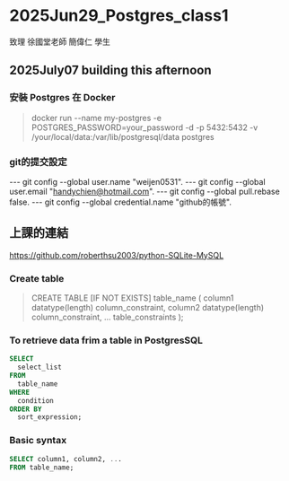 # 2025Jun29_Postgres_class1
致理 徐國堂老師 
        簡偉仁 學生

## 2025July07 building this afternoon
### 安裝 Postgres 在 Docker 
> docker run --name my-postgres -e POSTGRES_PASSWORD=your_password -d -p 5432:5432 -v /your/local/data:/var/lib/postgresql/data postgres
    
### git的提交設定
--- git config --global user.name "weijen0531". 
--- git config --global user.email "handychien@hotmail.com". 
--- git config --global pull.rebase false. 
--- git config --global credential.name "github的帳號". 

## 上課的連結
https://github.com/roberthsu2003/python-SQLite-MySQL

### Create table 
> CREATE TABLE [IF NOT EXISTS] table_name (
   column1 datatype(length) column_constraint,
   column2 datatype(length) column_constraint,
   ...
   table_constraints
);
>
### To retrieve data frim a table in PostgresSQL
``` sql
SELECT 
  select_list 
FROM 
  table_name 
WHERE 
  condition 
ORDER BY 
  sort_expression;
```
 
###  Basic syntax
``` sql
SELECT column1, column2, ...
FROM table_name;
```
